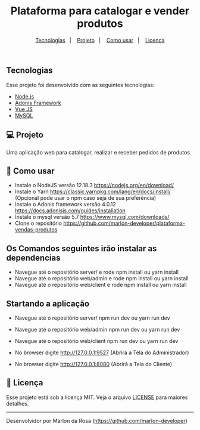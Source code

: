 <h1 align="center">
    Plataforma para catalogar e vender produtos
</h1>

<p align="center">
  <a href="#tecnologias">Tecnologias</a>&nbsp;&nbsp;&nbsp;|&nbsp;&nbsp;&nbsp;
  <a href="#-projeto">Projeto</a>&nbsp;&nbsp;&nbsp;|&nbsp;&nbsp;&nbsp;
  <a href="#-como-usar">Como usar</a>&nbsp;&nbsp;&nbsp;|&nbsp;&nbsp;&nbsp;
  <a href="#memo-licença">Licença</a>
</p>

<br>

## Tecnologias

Esse projeto foi desenvolvido com as seguintes tecnologias:

- [Node.js](https://nodejs.org/en/)
- [Adonis Framework](https://adonisjs.com/)
- [Vue JS](https://vuejs.org/)
- [MySQL](https://www.mysql.com/)

## 💻 Projeto

Uma aplicação web para catalogar, realizar e receber pedidos de produtos

## 🤔 Como usar

- Instale o NodeJS versão 12.18.3 https://nodejs.org/en/download/
- Instale o Yarn https://classic.yarnpkg.com/lang/en/docs/install/ (Opcional pode usar o npm caso seja de sua preferência)
- Instale o Adonis framework versão 4.0.12 https://docs.adonisjs.com/guides/installation
- Instale o mysql versão 5.7 https://www.mysql.com/downloads/
- Clone o repositório https://github.com/marlon-developer/plataforma-vendas-produtos

## Os Comandos seguintes irão instalar as dependencias
- Navegue até o repositório server/ e rode npm install ou yarn install
- Navegue até o repositório web/admin e rode npm install ou yarn install
- Navegue até o repositório web/client e rode npm install ou yarn install

## Startando a aplicação
- Navegue até o repositório server/ npm run dev ou yarn run dev
- Navegue até o repositório web/admin npm run dev ou yarn run dev
- Navegue até o repositório web/client npm run dev ou yarn run dev

- No browser digite http://127.0.0.1:9527 (Abrirá a Tela do Administrador)
- No browser digite http://127.0.0.1:8080 (Abrirá a Tela do Cliente)

## :memo: Licença

Esse projeto está sob a licença MIT. Veja o arquivo [LICENSE](LICENSE.md) para maiores detalhes.

---

Desenvolvidor por Márlon da Rosa (https://github.com/marlon-developer)
